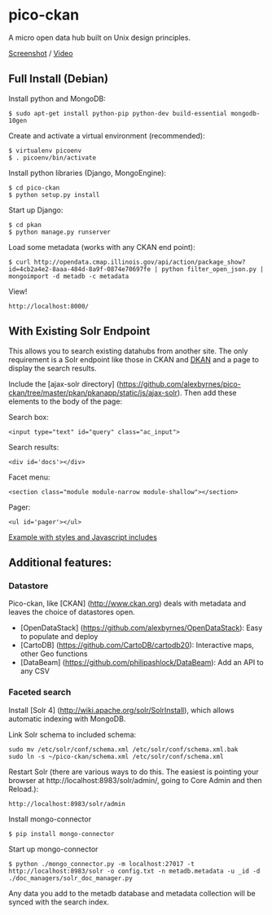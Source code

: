 pico-ckan
===================

A micro open data hub built on Unix design principles.

[Screenshot](https://github.com/alexbyrnes/pico-ckan/blob/master/screenshot_markup.md) / [Video](http://www.youtube.com/watch?v=1VL7y9VS5uw)


## Full Install (Debian)

Install python and MongoDB:

    $ sudo apt-get install python-pip python-dev build-essential mongodb-10gen

Create and activate a virtual environment (recommended):

    $ virtualenv picoenv
    $ . picoenv/bin/activate

Install python libraries (Django, MongoEngine):

    $ cd pico-ckan
    $ python setup.py install 

Start up Django:

    $ cd pkan
    $ python manage.py runserver

Load some metadata (works with any CKAN end point):

    $ curl http://opendata.cmap.illinois.gov/api/action/package_show?id=4cb2a4e2-8aaa-484d-8a9f-0874e70697fe | python filter_open_json.py | mongoimport -d metadb -c metadata

View!

    http://localhost:8000/

## With Existing Solr Endpoint

This allows you to search existing datahubs from another site.  The only requirement is a Solr endpoint like those in CKAN and [DKAN](http://drupal.org/project/dkan) and a page to display the search results.

Include the [ajax-solr directory] (https://github.com/alexbyrnes/pico-ckan/tree/master/pkan/pkanapp/static/js/ajax-solr).  Then add these elements to the body of the page:

Search box:

    <input type="text" id="query" class="ac_input">

Search results:

    <div id='docs'></div>

Facet menu:

    <section class="module module-narrow module-shallow"></section>

Pager:

    <ul id='pager'></ul>

[Example with styles and Javascript includes](https://github.com/alexbyrnes/pico-ckan/blob/master/pkan/templates/index.html)


## Additional features:

### Datastore

Pico-ckan, like [CKAN] (http://www.ckan.org) deals with metadata and leaves the choice of datastores open.  

* [OpenDataStack] (https://github.com/alexbyrnes/OpenDataStack): Easy to populate and deploy
* [CartoDB] (https://github.com/CartoDB/cartodb20): Interactive maps, other Geo functions
* [DataBeam] (https://github.com/philipashlock/DataBeam): Add an API to any CSV


### Faceted search

Install [Solr 4] (http://wiki.apache.org/solr/SolrInstall), which allows automatic indexing with MongoDB. 

Link Solr schema to included schema:

    sudo mv /etc/solr/conf/schema.xml /etc/solr/conf/schema.xml.bak
    sudo ln -s ~/pico-ckan/schema.xml /etc/solr/conf/schema.xml

Restart Solr (there are various ways to do this.  The easiest is pointing your browser at http://localhost:8983/solr/admin/, going to Core Admin and then Reload.):

    http://localhost:8983/solr/admin
    
Install mongo-connector

    $ pip install mongo-connector

Start up mongo-connector

    $ python ./mongo_connector.py -m localhost:27017 -t http://localhost:8983/solr -o config.txt -n metadb.metadata -u _id -d ./doc_managers/solr_doc_manager.py

Any data you add to the metadb database and metadata collection will be synced with the search index.


